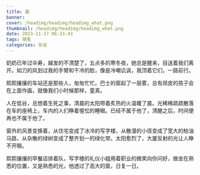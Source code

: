 ```yaml
---
title: 晨
banner: 
cover: /headimg/headimg/headimg_what.png
thumbnail: /headimg/headimg/headimg_what.png
date: 2023-11-27 06:33:43
tags: 随笔
categories: 杂谈
---
```


奶奶已年过伞寿，越发的不清楚了，五点多的寒冬夜，她总是醒来，目送着我们离开。如刀的风划过我的手臂和干冷的脸，像是冷嘲讥讽，我顶着它们，一路前行。

熙熙攘攘的车站还是那些人，匆匆忙忙。巴士的窗起了一层雾，总有顽皮的孩子会在上面作画，就像我们小时候那样，童真。

人在低谷，总想着生死之事，清晨的太阳带着炙热的火温暖了晨。光稀稀疏疏散落在车的座椅上，车内的人们睁着惺忪的睡眼。已经不属于他了，清醒之后，时间便再也不属于他了。

窗外的风景变换着，从住宅变成了冰冷的写字楼，从散漫的小径变成了宽大的柏油马路，从杂散的绿树变成了整齐划一的绿化带。太阳愈烈了，大厦反射的光让人睁不开眼。

熙熙攘攘的早餐店排着队，写字楼的礼仪小姐用着职业的微笑向你问好，做坐在熟悉的位置，又是熟悉的光，他透过了高大的窗，日复一日。
